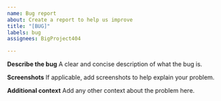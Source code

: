 ```yaml
---
name: Bug report
about: Create a report to help us improve
title: "[BUG]"
labels: bug
assignees: BigProject404

---
```


**Describe the bug**
A clear and concise description of what the bug is.

**Screenshots**
If applicable, add screenshots to help explain your problem.

**Additional context**
Add any other context about the problem here.
